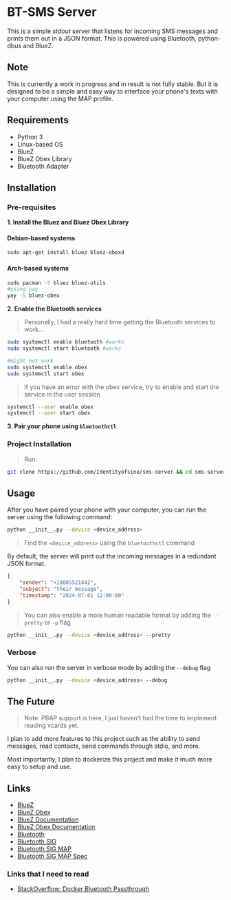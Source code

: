 # BT-SMS Server 

This is a simple *stdout* server that listens for incoming SMS messages and prints them out in a JSON format. This is powered using Bluetooth, python-dbus and BlueZ. 

## Note

This is currently a work in progress and in result is not fully stable. But it is designed to be a simple and easy way to interface your phone's texts with your computer using the MAP profile.

## Requirements
- Python 3
- Linux-based OS
- BlueZ
- BlueZ Obex Library
- Bluetooth Adapter

## Installation

### Pre-requisites

**1. Install the Bluez and Bluez Obex Library**

#### Debian-based systems
```bash
sudo apt-get install bluez bluez-obexd
```

#### Arch-based systems
```bash
sudo pacman -S bluez bluez-utils
#using yay
yay -S bluez-obex
```

**2. Enable the Bluetooth services**

> Personally, I had a really hard time getting the Bluetooth services to work...

```bash
sudo systemctl enable bluetooth #works
sudo systemctl start bluetooth #works

#might not work
sudo systemctl enable obex 
sudo systemctl start obex
```

> If you have an error with the obex service, try to enable and start the service in the user session
```bash
systemctl --user enable obex
systemctl --user start obex
```

**3. Pair your phone using `bluetoothctl`**

### Project Installation 

> Run:
```bash
git clone https://github.com/Identityofsine/sms-server && cd sms-server && pip install -r requirements.txt 
```

## Usage

After you have paired your phone with your computer, you can run the server using the following command:

```bash
python __init__.py --device <device_address>
```

> Find the `<device_address>` using the `bluetoothctl` command

By default, the server will print out the incoming messages in a redundant JSON format. 

```json
{
    "sender": "+18885521442",
    "subject": "their message",
    "timestamp": "2024-07-01 12:00:00"
}
```

> You can also enable a more human readable format by adding the `--pretty` or `-p` flag

```bash
python __init__.py --device <device_address> --pretty
```

### Verbose

You can also run the server in verbose mode by adding the `--debug` flag

```bash
python __init__.py --device <device_address> --debug
```

## The Future

> Note: PBAP support is here, I just haven't had the time to implement reading vcards yet.

I plan to add more features to this project such as the ability to send messages, read contacts, send commands through stdio, and more.

Most importantly, I plan to dockerize this project and make it much more easy to setup and use.

## Links

- [BlueZ](https://git.kernel.org/pub/scm/bluetooth/bluez.git/)
- [BlueZ Obex](https://git.kernel.org/pub/scm/bluetooth/obexd.git/)
- [BlueZ Documentation](https://git.kernel.org/pub/scm/bluetooth/bluez.git/tree/doc)
- [BlueZ Obex Documentation](https://git.kernel.org/pub/scm/bluetooth/obexd.git/tree/doc)
- [Bluetooth](https://www.bluetooth.com/)
- [Bluetooth SIG](https://www.bluetooth.com/specifications/specs/)
- [Bluetooth SIG MAP](https://www.bluetooth.com/specifications/profiles-overview/)
- [Bluetooth SIG MAP Spec](https://www.bluetooth.com/specifications/profiles-overview/)

### Links that I need to read
- [StackOverflow: Docker Bluetooth Passthrough](https://stackoverflow.com/questions/28868393/accessing-bluetooth-dongle-from-inside-docker)


